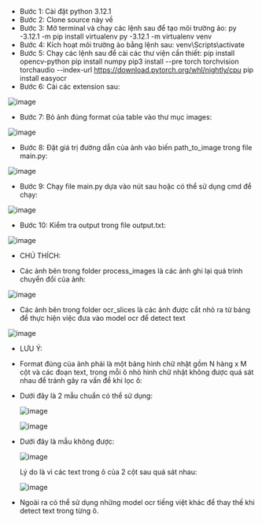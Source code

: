 - Bước 1: Cài đặt python 3.12.1
- Bước 2: Clone source này về
- Bước 3: Mở terminal và chạy các lệnh sau để tạo môi trường ảo:
  py -3.12.1 -m pip install virtualenv
  py -3.12.1 -m virtualenv venv
- Bước 4: Kích hoạt môi trường ảo bằng lệnh sau:
  venv\Scripts\activate
- Bước 5: Chạy các lệnh sau để cài các thư viện cần thiết:
  pip install opencv-python
  pip install numpy
  pip3 install --pre torch torchvision torchaudio --index-url https://download.pytorch.org/whl/nightly/cpu
  pip install easyocr
- Bước 6: Cài các extension sau:

![image](https://github.com/toibaonguyen/Demo-fpt/assets/103349629/13596372-affa-4041-bf17-edd364d9f75b)

- Bước 7: Bỏ ảnh đúng format của table vào thư mục images:

![image](https://github.com/toibaonguyen/Demo-fpt/assets/103349629/e4486fff-5d73-49be-a846-8ad1f5350466)

- Bước 8: Đặt giá trị đường dẫn của ảnh vào biến path_to_image trong file main.py:

![image](https://github.com/toibaonguyen/Demo-fpt/assets/103349629/a4e6709b-2a6e-4aa7-a848-fa2fc2764f6d)

- Bước 9: Chạy file main.py dựa vào nút sau hoặc có thể sử dụng cmd để chạy:

![image](https://github.com/toibaonguyen/Demo-fpt/assets/103349629/302530c8-6b4f-445c-864b-30100ca4586e)

- Bước 10: Kiểm tra output trong file output.txt:

![image](https://github.com/toibaonguyen/Demo-fpt/assets/103349629/2fed226b-0f83-4422-a522-6ce933056b1e)

* CHÚ THÍCH:
- Các ảnh bên trong folder process_images là các ảnh ghi lại quá trình chuyển đổi của ảnh:

![image](https://github.com/toibaonguyen/Demo-fpt/assets/103349629/0f3a613b-53fc-4af5-9eff-a81ef73e03a7)

- Các ảnh bên trong folder ocr_slices là các ảnh được cắt nhỏ ra từ bảng để thực hiện việc đưa vào model ocr để detect text

![image](https://github.com/toibaonguyen/Demo-fpt/assets/103349629/7bc90215-9214-47de-bef4-3806df41100b)

* LƯU Ý:
- Format đúng của ảnh phải là một bảng hình chữ nhật gồm N hàng x M cột và các đoạn text, trong mỗi ô nhỏ hình chữ nhật không được quá sát nhau để tránh gây ra vấn đề khi lọc ô:
+ Dưới đây là 2 mẫu chuẩn có thể sử dụng:
  
  ![image](https://github.com/toibaonguyen/Demo-fpt/assets/103349629/105ab9e5-72c7-4f56-8558-47d1e2398c62)
  
  ![image](https://github.com/toibaonguyen/Demo-fpt/assets/103349629/18696036-f91b-47c5-a836-06b13e397f95)
  
+ Dưới đây là mẫu không được:
  
  ![image](https://github.com/toibaonguyen/Demo-fpt/assets/103349629/5c2b77fb-eca9-4b1f-b601-17cb50bd4a3b)
  
  Lý do là vì các text trong ô của 2 cột sau quá sát nhau:

  ![image](https://github.com/toibaonguyen/Demo-fpt/assets/103349629/ac75d768-843e-4e4f-a4f3-03e09ee3ea32)

  
- Ngoài ra có thể sử dụng những model ocr tiếng việt khác để thay thế khi detect text trong từng ô.


  


  







